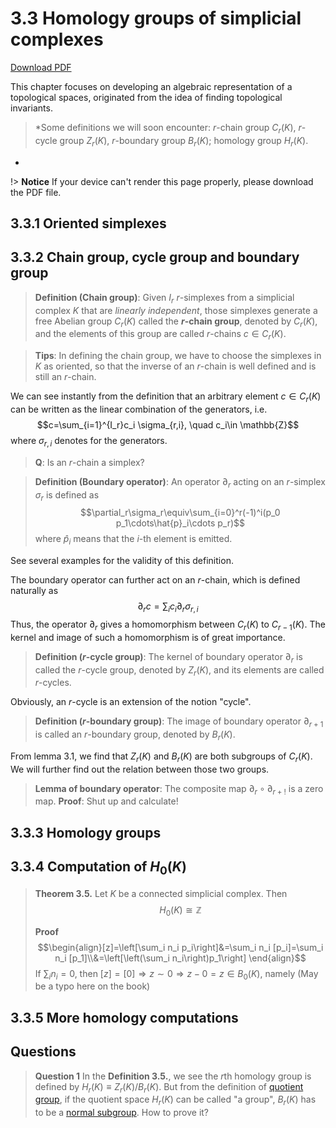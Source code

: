 # 3.3 Homology groups of simplicial complexes

<a href="//pdfcrowd.com/url_to_pdf/?width=210mm&height=297mm"
   onclick="if(!this.p)href+='&url='+encodeURIComponent(location.href);this.p=1">Download PDF
   <i class="fa fa-file-pdf-o" style="font-size:24px;color:red"></i>
</a>

This chapter focuses on developing an algebraic representation of a topological spaces, originated from the idea of finding topological invariants.

>*Some definitions we will soon encounter: 
$r$-chain group $C_r(K)$, $r$-cycle group $Z_r(K)$, $r$-boundary group $B_r(K)$; homology group $H_r(K)$.
*

!> **Notice** If your device can't render this page properly, please download the PDF file.
## 3.3.1 Oriented simplexes

## 3.3.2 Chain group, cycle group and boundary group

>**Definition (Chain group)**: Given $I_r$ $r$-simplexes from a simplicial complex $K$ that are *linearly independent*, those simplexes generate a free Abelian group $C_r(K)$ called the **$r$-chain group**, denoted by $C_r(K)$, and the elements of this group are called $r$-chains $c\in C_r(K)$.

>**Tips**: In defining the chain group, we have to choose the simplexes in $K$ as oriented, so that the inverse of an $r$-chain is well defined and is still an $r$-chain.

We can see instantly from the definition that an arbitrary element $c\in C_r(K)$ can be written as the linear combination of the generators, i.e. 
$$c=\sum_{i=1}^{I_r}c_i \sigma_{r,i}, \quad c_i\in \mathbb{Z}$$
where $\sigma_{r,i}$ denotes for the generators.

> **Q**: Is an $r$-chain a simplex?

> **Definition (Boundary operator)**: An operator $\partial_r$ acting on an $r$-simplex $\sigma_r$ is defined as
>$$\partial_r\sigma_r\equiv\sum_{i=0}^r(-1)^i(p_0 p_1\cdots\hat{p}_i\cdots p_r)$$
>where $\hat{p}_i$ means that the $i$-th element is emitted.

See several examples for the validity of this definition.

The boundary operator can further act on an $r$-chain, which is defined naturally as
$$ \partial_r c=\sum_i c_i\partial_r\sigma_{r,i}$$
Thus, the operator $\partial_r$ gives a homomorphism between $C_r(K)$ to $C_{r-1}(K)$. The kernel and image of such a homomorphism is of great importance.

> **Definition ($r$-cycle group)**: The kernel of boundary operator $\partial_r$ is called the $r$-cycle group, denoted by $Z_r(K)$, and its elements are called $r$-cycles.

Obviously, an $r$-cycle is an extension of the notion "cycle".

> **Definition ($r$-boundary group)**: The image of boundary operator $\partial_{r+1}$ is called an $r$-boundary group, denoted by $B_r(K)$.

From lemma 3.1, we find that $Z_r(K)$ and $B_r(K)$ are both subgroups of $C_r(K)$. We will further find out the relation between those two groups.

> **Lemma of boundary operator**: The composite map $\partial_r \circ\partial_{r+!}$ is a zero map.
> **Proof**: Shut up and calculate!



## 3.3.3 Homology groups

## 3.3.4 Computation of $H_{0}(K)$

>**Theorem 3.5.** Let $K$ be a connected simplicial complex. Then
>$$H_0 (K)\cong\mathbb{Z}$$
>
>**Proof** 
>$$\begin{align}[z]=\left[\sum_i n_i p_i\right]&=\sum_i n_i [p_i]=\sum_i n_i [p_1]\\&=\left[\left(\sum_i n_i\right)p_1\right] \end{align}$$
>If $\sum_i n_i=0$, then $[z]=[0]\Rightarrow z\sim0\Rightarrow z-0=z\in B_0 \left(K\right)$, namely (May be a typo here on the book)

## 3.3.5 More homology computations

## Questions

>**Question 1**
>In the **Definition 3.5.**, we see the $r$th homology group is defined by $H_{r}(K)\equiv Z_{r}(K)/B_{r}(K)$. But from the definition of [quotient group](https://en.wikipedia.org/wiki/Quotient_group), if the quotient space $H_{r}(K)$ can be called "a group", $B_{r}(K)$ has to be a [normal subgroup](https://en.wikipedia.org/wiki/Normal_subgroup). How to prove it?
